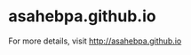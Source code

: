 # asahebpa.github.io

For more details, visit <a href="http://asahebpa.github.io">http://asahebpa.github.io</a>

